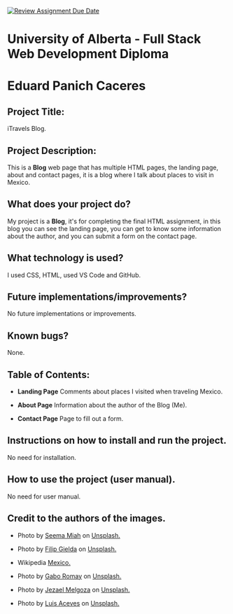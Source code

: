 [![Review Assignment Due Date](https://classroom.github.com/assets/deadline-readme-button-24ddc0f5d75046c5622901739e7c5dd533143b0c8e959d652212380cedb1ea36.svg)](https://classroom.github.com/a/Nbq3bBCm)

# **University of Alberta - Full Stack Web Development Diploma**
# **Eduard Panich Caceres**

## Project Title:
iTravels Blog.

## Project Description:
This is a **Blog** web page that has multiple HTML pages, the landing page, about and contact pages, it is a blog where I talk about places to visit in Mexico.

## What does your project do?
My project is a **Blog**, it's for completing the final HTML assignment, in this blog you can see the landing page, you can get to know some information about the author, and you can submit a form on the contact page.

## What technology is used?
I used CSS, HTML, used VS Code and GitHub.

## Future implementations/improvements?
No future implementations or improvements.

## Known bugs?
None.

## Table of Contents:
- **Landing Page**
Comments about places I visited when traveling Mexico.

- **About Page**
Information about the author of the Blog (Me).

- **Contact Page**
Page to fill out a form.

## Instructions on how to install and run the project.
No need for installation.

## How to use the project (user manual).
No need for user manual.

## Credit to the authors of the images.
- Photo by <a
                    href="https://unsplash.com/@seemamiah?utm_content=creditCopyText&utm_medium=referral&utm_source=unsplash">Seema
                    Miah</a> on <a
                    href="https://unsplash.com/photos/YauAEcXQPYA?utm_content=creditCopyText&utm_medium=referral&utm_source=unsplash">Unsplash.</a>

- Photo by <a
                    href="https://unsplash.com/@filipovsky?utm_content=creditCopyText&utm_medium=referral&utm_source=unsplash">Filip
                    Gielda</a> on <a
                    href="https://unsplash.com/photos/QKrLdkoYDrc?utm_content=creditCopyText&utm_medium=referral&utm_source=unsplash">Unsplash.</a>

- Wikipedia <a href="https://es.wikipedia.org/wiki/M%C3%A9xico">Mexico.</a>

- Photo by <a
                    href="https://unsplash.com/@gaboromay?utm_content=creditCopyText&utm_medium=referral&utm_source=unsplash">Gabo
                    Romay</a> on <a
                    href="https://unsplash.com/photos/WDGlJr28Pao?utm_content=creditCopyText&utm_medium=referral&utm_source=unsplash">Unsplash.</a>

- Photo by <a
                    href="https://unsplash.com/@jezar?utm_content=creditCopyText&utm_medium=referral&utm_source=unsplash">Jezael
                    Melgoza</a> on <a
                    href="https://unsplash.com/photos/KbR06h9dNQw?utm_content=creditCopyText&utm_medium=referral&utm_source=unsplash">Unsplash.</a>

- Photo by <a
                    href="https://unsplash.com/@discoteca?utm_content=creditCopyText&utm_medium=referral&utm_source=unsplash">Luis
                    Aceves</a> on <a
                    href="https://unsplash.com/photos/S940kwmt1b4?utm_content=creditCopyText&utm_medium=referral&utm_source=unsplash">Unsplash.</a>

